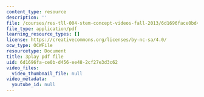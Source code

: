 ```yaml
---
content_type: resource
description: ''
file: /courses/res-tll-004-stem-concept-videos-fall-2013/6d1696face0bd456ee482cf27e3d3c62_w4y12u5S0HE.pdf
file_type: application/pdf
learning_resource_types: []
license: https://creativecommons.org/licenses/by-nc-sa/4.0/
ocw_type: OCWFile
resourcetype: Document
title: 3play pdf file
uid: 6d1696fa-ce0b-d456-ee48-2cf27e3d3c62
video_files:
  video_thumbnail_file: null
video_metadata:
  youtube_id: null
---
```

